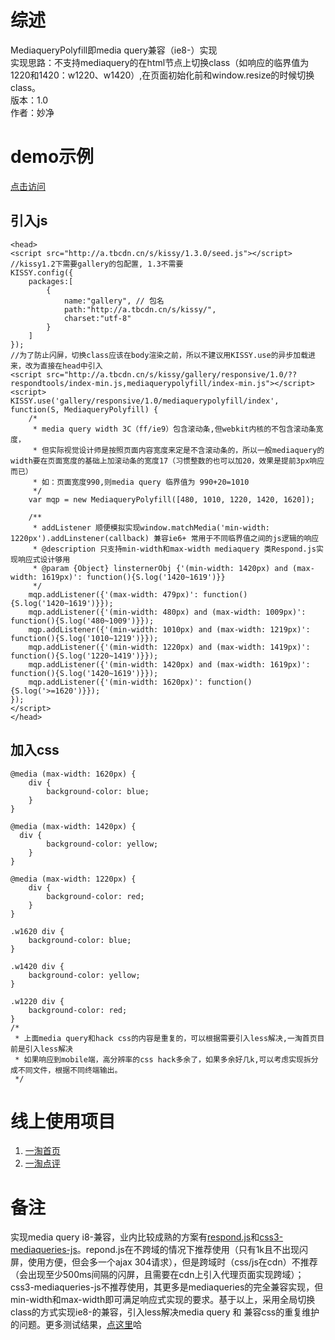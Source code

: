 # 综述
MediaqueryPolyfill即media query兼容（ie8-）实现     
实现思路：不支持mediaquery的在html节点上切换class（如响应的临界值为1220和1420：w1220、w1420）,在页面初始化前和window.resize的时候切换class。    
版本：1.0    
作者：妙净
# demo示例
 [点击访问](http://miaojing.github.io/responsive/1.0/demo/mediaquerypolyfill.html)
## 引入js
    <head>
    <script src="http://a.tbcdn.cn/s/kissy/1.3.0/seed.js"></script>
    //kissy1.2下需要gallery的包配置, 1.3不需要
    KISSY.config({
        packages:[
            {
                name:"gallery", // 包名
                path:"http://a.tbcdn.cn/s/kissy/",
                charset:"utf-8"
            }
        ]
    });
    //为了防止闪屏，切换class应该在body渲染之前，所以不建议用KISSY.use的异步加载进来，改为直接在head中引入
    <script src="http://a.tbcdn.cn/s/kissy/gallery/responsive/1.0/??respondtools/index-min.js,mediaquerypolyfill/index-min.js"></script>
    <script>
    KISSY.use('gallery/responsive/1.0/mediaquerypolyfill/index', function(S, MediaqueryPolyfill) {
        /*
         * media query width 3C（ff/ie9）包含滚动条,但webkit内核的不包含滚动条宽度，
         * 但实际视觉设计师是按照页面内容宽度来定是不含滚动条的，所以一般mediaquery的width要在页面宽度的基础上加滚动条的宽度17（习惯整数的也可以加20，效果是提前3px响应而已）
         * 如：页面宽度990,则media query 临界值为 990+20=1010
         */
        var mqp = new MediaqueryPolyfill([480, 1010, 1220, 1420, 1620]);

        /**
         * addListener 顺便模拟实现window.matchMedia('min-width: 1220px').addLinstener(callback) 兼容ie6+ 常用于不同临界值之间的js逻辑的响应
         * @description 只支持min-width和max-width mediaquery 类Respond.js实现响应式设计够用
         * @param {Object} linsternerObj {'(min-width: 1420px) and (max-width: 1619px)': function(){S.log('1420~1619')}}
         */
        mqp.addListener({'(max-width: 479px)': function(){S.log('1420~1619')}});
        mqp.addListener({'(min-width: 480px) and (max-width: 1009px)': function(){S.log('480~1009')}});
        mqp.addListener({'(min-width: 1010px) and (max-width: 1219px)': function(){S.log('1010~1219')}});
        mqp.addListener({'(min-width: 1220px) and (max-width: 1419px)': function(){S.log('1220~1419')}});
        mqp.addListener({'(min-width: 1420px) and (max-width: 1619px)': function(){S.log('1420~1619')}});
        mqp.addListener({'(min-width: 1620px)': function(){S.log('>=1620')}});
    });
    </script>
    </head>

## 加入css 
    @media (max-width: 1620px) {
        div {
            background-color: blue;
        }
    }

    @media (max-width: 1420px) {
      div {
            background-color: yellow;
        }
    } 

    @media (max-width: 1220px) {
        div {
            background-color: red;
        }
    }
    
    .w1620 div {
        background-color: blue;
    }

    .w1420 div {
        background-color: yellow;
    }

    .w1220 div {
        background-color: red;
    }
    /*
     * 上面media query和hack css的内容是重复的，可以根据需要引入less解决,一淘首页目前是引入less解决
     * 如果响应到mobile端，高分辨率的css hack多余了，如果多余好几k,可以考虑实现拆分成不同文件，根据不同终端输出。
     */
    
# 线上使用项目
1. [一淘首页](http://www.etao.com)
2. [一淘点评](http://dianping.etao.com)

# 备注

实现media query i8-兼容，业内比较成熟的方案有[respond.js](https://github.com/scottjehl/Respond)和[css3-mediaqueries-js](https://github.com/livingston/css3-mediaqueries-js)。repond.js在不跨域的情况下推荐使用（只有1k且不出现闪屏，使用方便，但会多一个ajax 304请求），但是跨域时（css/js在cdn）不推荐（会出现至少500ms间隔的闪屏，且需要在cdn上引入代理页面实现跨域）；css3-mediaqueries-js不推荐使用，其更多是mediaqueries的完全兼容实现，但min-width和max-width即可满足响应式实现的要求。基于以上，采用全局切换class的方式实现ie8-的兼容，引入less解决media query 和 兼容css的重复维护的问题。更多测试结果，[点这里](http://ux.etao.com/posts/686)哈


